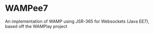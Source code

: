 WAMPee7
=======

An implementation of WAMP using JSR-365 for Websockets (Java EE7), based off the WAMPlay project
